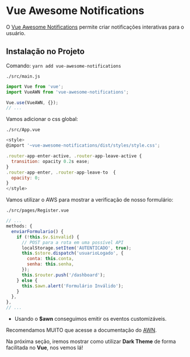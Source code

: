 # Vue Awesome Notifications

O [Vue Awesome Notifications](https://f3oall.github.io/awesome-notifications/docs/toasts/general) permite criar notificações interativas para o usuário.

## Instalação no Projeto

Comando: `yarn add vue-awesome-notifications`

`./src/main.js`

```js
import Vue from 'vue';
import VueAWN from 'vue-awesome-notifications';

Vue.use(VueAWN, {});
// ...
```

Vamos adicionar o css global:

`./src/App.vue`

```js
<style>
@import '~vue-awesome-notifications/dist/styles/style.css';

.router-app-enter-active, .router-app-leave-active {
  transition: opacity 0.2s ease;
}
.router-app-enter, .router-app-leave-to  {
  opacity: 0;
}
</style>
```

Vamos utilizar o AWS para mostrar a verificação de nosso formulário:

`./src/pages/Register.vue`

```js
// ...
methods: {
  enviarFormulario() {
    if (!this.$v.$invalid) {
      // POST para a rota em uma possível API
      localStorage.setItem('AUTENTICADO', true);
      this.$store.dispatch('usuarioLogado', {
        conta: this.conta,
        senha: this.senha,
      });
      this.$router.push('/dashboard');
    } else {
      this.$awn.alert('Formulário Inválido');
    }
  },
},
// ...
```

* Usando o **$awn** conseguimos emitir os eventos customizáveis.

Recomendamos MUITO que acesse a documentação do [AWN](https://f3oall.github.io/awesome-notifications/docs/toasts/general).

Na próxima seção, iremos mostrar como utilizar **Dark Theme** de forma facilitada no **Vue**, nos vemos lá!